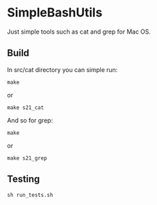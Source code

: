 # SimpleBashUtils

Just simple tools such as cat and grep for Mac OS.

## Build

In src/cat directory you can simple run:

```
make
```

or 

```
make s21_cat
```

And so for grep:

```
make
```

or 

```
make s21_grep
```

## Testing

```
sh run_tests.sh
```
